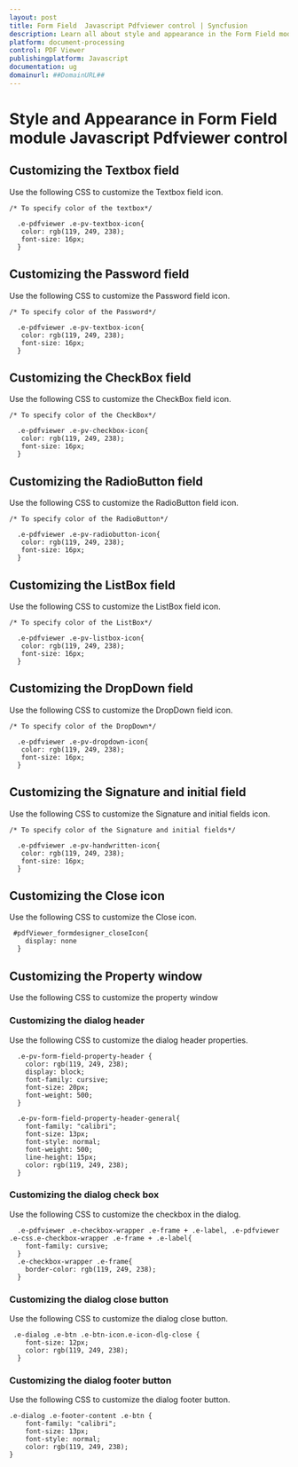 ```yaml
---
layout: post
title: Form Field  Javascript Pdfviewer control | Syncfusion
description: Learn all about style and appearance in the Form Field module in Syncfusion Javascript Pdfviewer control of Syncfusion Essential JS 2 and more.
platform: document-processing
control: PDF Viewer
publishingplatform: Javascript
documentation: ug
domainurl: ##DomainURL##
---
```


# Style and Appearance in Form Field module Javascript Pdfviewer control

## Customizing the Textbox field

Use the following CSS to customize the Textbox field icon.

```
/* To specify color of the textbox*/

  .e-pdfviewer .e-pv-textbox-icon{
   color: rgb(119, 249, 238);
   font-size: 16px;
  }

```

## Customizing the Password field

Use the following CSS to customize the Password field  icon.

```
/* To specify color of the Password*/

  .e-pdfviewer .e-pv-textbox-icon{
   color: rgb(119, 249, 238);
   font-size: 16px;
  }

```

## Customizing the CheckBox field

Use the following CSS to customize the CheckBox field  icon.

```
/* To specify color of the CheckBox*/

  .e-pdfviewer .e-pv-checkbox-icon{
   color: rgb(119, 249, 238);
   font-size: 16px;
  }

```

## Customizing the RadioButton field

Use the following CSS to customize the RadioButton field  icon.

```
/* To specify color of the RadioButton*/

  .e-pdfviewer .e-pv-radiobutton-icon{
   color: rgb(119, 249, 238);
   font-size: 16px;
  }

```
## Customizing the ListBox field

Use the following CSS to customize the ListBox field  icon.

```
/* To specify color of the ListBox*/

  .e-pdfviewer .e-pv-listbox-icon{
   color: rgb(119, 249, 238);
   font-size: 16px;
  }

```

## Customizing the DropDown field

Use the following CSS to customize the DropDown field  icon.

```
/* To specify color of the DropDown*/

  .e-pdfviewer .e-pv-dropdown-icon{
   color: rgb(119, 249, 238);
   font-size: 16px;
  }

```

## Customizing the Signature and initial field

Use the following CSS to customize the Signature and initial fields  icon.

```
/* To specify color of the Signature and initial fields*/

  .e-pdfviewer .e-pv-handwritten-icon{
   color: rgb(119, 249, 238);
   font-size: 16px;
  }

```

## Customizing the Close icon

Use the following CSS to customize the Close icon.

```
 #pdfViewer_formdesigner_closeIcon{
    display: none
  }
```

## Customizing the Property window

Use the following CSS to customize the property window

### Customizing the dialog header

Use the following CSS to customize the dialog header properties.

```
  .e-pv-form-field-property-header {
    color: rgb(119, 249, 238);
    display: block;
    font-family: cursive;
    font-size: 20px;
    font-weight: 500;
  }

  .e-pv-form-field-property-header-general{
    font-family: "calibri";
    font-size: 13px;
    font-style: normal;
    font-weight: 500;
    line-height: 15px;
    color: rgb(119, 249, 238);
  }
```


### Customizing the dialog check box

Use the following CSS to customize the checkbox in the dialog.

```
  .e-pdfviewer .e-checkbox-wrapper .e-frame + .e-label, .e-pdfviewer .e-css.e-checkbox-wrapper .e-frame + .e-label{
    font-family: cursive;
  }
  .e-checkbox-wrapper .e-frame{
    border-color: rgb(119, 249, 238);
  }
```

### Customizing the dialog close button

Use the following CSS to customize the dialog close button.

```
 .e-dialog .e-btn .e-btn-icon.e-icon-dlg-close {
    font-size: 12px;
    color: rgb(119, 249, 238);
  }
```

### Customizing the dialog footer button

Use the following CSS to customize the dialog footer button.

```
.e-dialog .e-footer-content .e-btn {
    font-family: "calibri";
    font-size: 13px;
    font-style: normal;
    color: rgb(119, 249, 238);
}

```